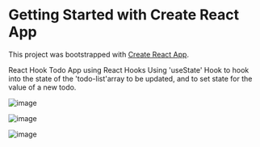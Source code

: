 # Getting Started with Create React App

This project was bootstrapped with [Create React App](https://github.com/facebook/create-react-app).

React Hook Todo App using React Hooks
Using 'useState' Hook to hook into the state of the 'todo-list'array to be updated,  and to set state for the value of a new todo.







![image](https://user-images.githubusercontent.com/48888775/120102590-c2b64380-c119-11eb-97b7-35fdaa4e01ad.png)

![image](https://user-images.githubusercontent.com/48888775/120102665-1759be80-c11a-11eb-97d7-ddbdf60a8259.png)

![image](https://user-images.githubusercontent.com/48888775/120102722-6c95d000-c11a-11eb-9280-15794aac3991.png)


